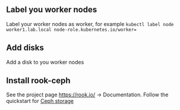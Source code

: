 ## Label you worker nodes
Label your worker nodes as worker, for example ```kubectl label node worker1.lab.local node-role.kubernetes.io/worker=```

## Add disks
Add a disk to you worker nodes

## Install rook-ceph
See the project page https://rook.io/ -> Documentation.
Follow the quickstart for [Ceph storage](https://rook.io/docs/rook/v1.5/ceph-quickstart.html)
